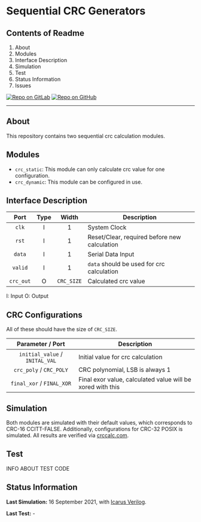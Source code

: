 # Sequential CRC Generators

## Contents of Readme

1. About
2. Modules
3. Interface Description
4. Simulation
5. Test
6. Status Information
7. Issues

[![Repo on GitLab](https://img.shields.io/badge/repo-GitLab-6C488A.svg)](LINK)
[![Repo on GitHub](https://img.shields.io/badge/repo-GitHub-3D76C2.svg)](LINK)

---

## About

This repository contains two sequential crc calculation modules.

## Modules

- `crc_static`: This module can only calculate crc value for one configuration.
- `crc_dynamic`: This module can be configured in use.

## Interface Description

|   Port   | Type | Width |  Description |
| :------: | :----: | :----: |  ------  |
| `clk` | I | 1 | System Clock |
| `rst` | I | 1 | Reset/Clear, required before new calculation |
| `data` | I | 1 | Serial Data Input |
| `valid` | I | 1 | `data` should be used for crc calculation |
| `crc_out` | O | `CRC_SIZE` | Calculated crc value |

I: Input  O: Output

## CRC Configurations

All of these should have the size of `CRC_SIZE`.

|   Parameter / Port   |  Description |
| :------: |  ------  |
| `initial_value` / `INITAL_VAL` | Initial value for crc calculation |
| `crc_poly` / `CRC_POLY`  | CRC polynomial, LSB is always 1  |
| `final_xor` / `FINAL_XOR`  | Final exor value, calculated value will be xored with this |

## Simulation

Both modules are simulated with their default values, which corresponds to CRC-16 CCITT-FALSE. Additionally, configurations for CRC-32 POSIX is simulated. All results are verified via [crccalc.com](https://crccalc.com/).

## Test

INFO ABOUT TEST CODE

## Status Information

**Last Simulation:** 16 September 2021, with [Icarus Verilog](http://iverilog.icarus.com).

**Last Test:** -
